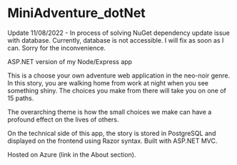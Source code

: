 # MiniAdventure_dotNet

Update 11/08/2022 - In process of solving NuGet dependency update issue with database. Currently, database is not accessible. I will fix as soon as I can. Sorry for the inconvenience.

ASP.NET version of my Node/Express app

This is a choose your own adventure web application in the neo-noir genre. In this story, you are walking home from work at night when you see something shiny. The choices you make from there will take you on one of 15 paths.

The overarching theme is how the small choices we make can have a profound effect on the lives of others.

On the technical side of this app, the story is stored in PostgreSQL and displayed on the frontend using Razor syntax. Built with ASP.NET MVC.

Hosted on Azure (link in the About section).
